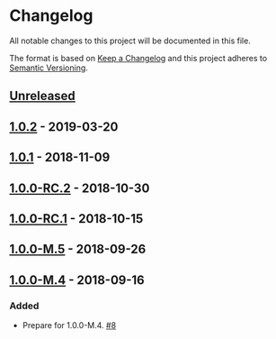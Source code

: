 # Changelog

All notable changes to this project will be documented in this file.

The format is based on [Keep a Changelog](http://keepachangelog.com/)
and this project adheres to [Semantic Versioning](http://semver.org/).

## [Unreleased](https://github.com/atomist/sdm-pack-sloc/compare/1.0.2...HEAD)

## [1.0.2](https://github.com/atomist/sdm-pack-sloc/compare/1.0.1...1.0.2) - 2019-03-20

## [1.0.1](https://github.com/atomist/sdm-pack-sloc/compare/1.0.0-RC.2...1.0.1) - 2018-11-09

## [1.0.0-RC.2](https://github.com/atomist/sdm-pack-sloc/compare/1.0.0-RC.1...1.0.0-RC.2) - 2018-10-30

## [1.0.0-RC.1](https://github.com/atomist/sdm-pack-sloc/compare/1.0.0-M.5...1.0.0-RC.1) - 2018-10-15

## [1.0.0-M.5](https://github.com/atomist/sdm-pack-sloc/compare/1.0.0-M.4...1.0.0-M.5) - 2018-09-26

## [1.0.0-M.4](https://github.com/atomist/sdm-pack-sloc/tree/1.0.0-M.4) - 2018-09-16

### Added

-   Prepare for 1.0.0-M.4. [#8](https://github.com/atomist/sdm-pack-sloc/issues/8)
